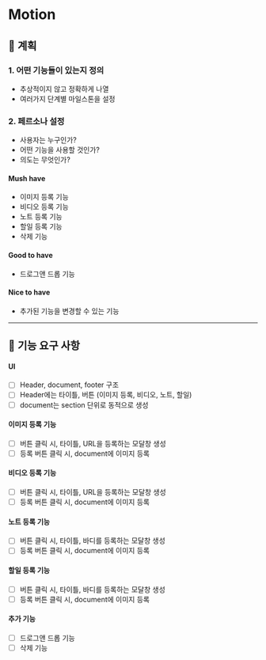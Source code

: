 # Motion

## 📌 계획

### 1. 어떤 기능들이 있는지 정의

- 추상적이지 않고 정확하게 나열
- 여러가지 단계별 마일스톤을 설정

### 2. 페르소나 설정

- 사용자는 누구인가?
- 어떤 기능을 사용할 것인가?
- 의도는 무엇인가?

#### Mush have

- 이미지 등록 기능
- 비디오 등록 기능
- 노트 등록 기능
- 할일 등록 기능
- 삭제 기능

#### Good to have

- 드로그앤 드롭 기능

#### Nice to have

- 추가된 기능을 변경할 수 있는 기능

---

## 🚀 기능 요구 사항

#### UI

- [ ] Header, document, footer 구조
- [ ] Header에는 타이틀, 버튼 (이미지 등록, 비디오, 노트, 할일)
- [ ] document는 section 단위로 동적으로 생성

#### 이미지 등록 기능

- [ ] 버튼 클릭 시, 타이틀, URL을 등록하는 모달창 생성
- [ ] 등록 버튼 클릭 시, document에 이미지 등록

#### 비디오 등록 기능

- [ ] 버튼 클릭 시, 타이틀, URL을 등록하는 모달창 생성
- [ ] 등록 버튼 클릭 시, document에 이미지 등록

#### 노트 등록 기능

- [ ] 버튼 클릭 시, 타이틀, 바디를 등록하는 모달창 생성
- [ ] 등록 버튼 클릭 시, document에 이미지 등록

#### 할일 등록 기능

- [ ] 버튼 클릭 시, 타이틀, 바디를 등록하는 모달창 생성
- [ ] 등록 버튼 클릭 시, document에 이미지 등록

#### 추가 기능

- [ ] 드로그앤 드롭 기능
- [ ] 삭제 기능
